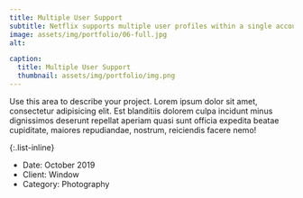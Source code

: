 ```yaml
---
title: Multiple User Support
subtitle: Netflix supports multiple user profiles within a single account, which is crucial for catering to diverse household needs and preferences. 
image: assets/img/portfolio/06-full.jpg
alt: 

caption:
  title: Multiple User Support
  thumbnail: assets/img/portfolio/img.png
---
```

Use this area to describe your project. Lorem ipsum dolor sit amet, consectetur adipisicing elit. Est blanditiis dolorem culpa incidunt minus dignissimos deserunt repellat aperiam quasi sunt officia expedita beatae cupiditate, maiores repudiandae, nostrum, reiciendis facere nemo!

{:.list-inline}
- Date: October 2019
- Client: Window
- Category: Photography

